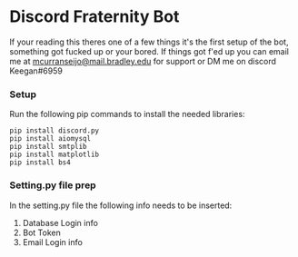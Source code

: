 # Discord Fraternity Bot

If your reading this theres one of a few things it's the first setup of the bot, something got fucked up or your bored. If things got f'ed up you can email me at mcurranseijo@mail.bradley.edu for support or DM me on discord Keegan#6959

### Setup

Run the following pip commands to install the needed libraries:
```
pip install discord.py
pip install aiomysql
pip install smtplib
pip install matplotlib
pip install bs4
```

### Setting.py file prep
In the setting.py file the following info needs to be inserted:

1. Database Login info
2. Bot Token
3. Email Login info


